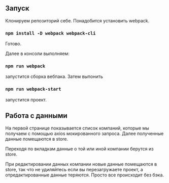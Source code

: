## Запуск

Клонируем репозиторий себе.
Понадобится установить webpack.

### `npm install -D webpack webpack-cli`

Готово.

Далее в консоли выполняем:

### `npm run webpack`

запустится сборка вебпака.
Затем выпонить

### `npm run webpack-start`

запустится проект.

## Работа с данными

На первой странице показывается список компаний, которые мы получаем с помощью axios мокированного запроса. Далее полученные данные помещаются в store.

Переходя по вкладкам данные о той или иной компании берутся из store.

При редактировании данных компании новые данные помещаются в store, так что не удиляйтесь если вы перезагружаете проект, а отредактированные данные теряются. Просто все происходит без бэка.
